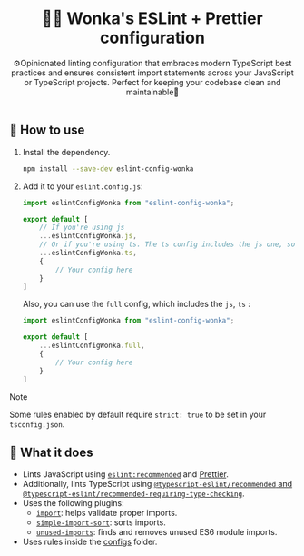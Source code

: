
<h1 align="center">
  🐦‍🔥 Wonka's ESLint + Prettier configuration
</h1>


<p align="center">
  ⚙️Opinionated linting configuration that embraces modern TypeScript best practices and ensures consistent import statements across your JavaScript or TypeScript projects. Perfect for keeping your codebase clean and maintainable🚁
  <br />
  <br /> 
</p>

## 👀 How to use

1. Install the dependency.

   ```bash
   npm install --save-dev eslint-config-wonka
   ```

2. Add it to your `eslint.config.js`:

   ```js
   import eslintConfigWonka from "eslint-config-wonka";
   
   export default [
       // If you're using js
       ...eslintConfigWonka.js,
       // Or if you're using ts. The ts config includes the js one, so you don't need to include it manually.
       ...eslintConfigWonka.ts,
       {
           // Your config here
       }
   ]
   ```

   Also, you can use the `full` config, which includes the `js`, `ts` :

   ```js
   import eslintConfigWonka from "eslint-config-wonka";
   
   export default [
       ...eslintConfigWonka.full,
       {
           // Your config here
       }
   ]
   ```



> [!NOTE]  
> Some rules enabled by default require `strict: true` to be set in your `tsconfig.json`.

## 🤔 What it does

- Lints JavaScript using [
  `eslint:recommended`](https://eslint.org/docs/latest/user-guide/configuring/configuration-files#using-eslintrecommended)
  and [Prettier](https://prettier.io/).
- Additionally, lints TypeScript using [`@typescript-eslint/recommended` and
  `@typescript-eslint/recommended-requiring-type-checking`](https://typescript-eslint.io/docs/linting/configs).
- Uses the following plugins:
    - [`import`](https://github.com/import-js/eslint-plugin-import/): helps validate proper imports.
    - [`simple-import-sort`](https://github.com/lydell/eslint-plugin-simple-import-sort/): sorts imports.
    - [`unused-imports`](https://github.com/sweepline/eslint-plugin-unused-imports): finds and removes unused ES6 module
      imports.
- Uses rules inside the [configs](configs) folder.





